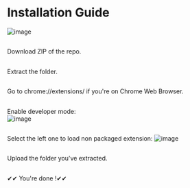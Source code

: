<h1>Installation Guide</h1>

![image](https://user-images.githubusercontent.com/95227250/192345575-23c94feb-697a-4166-afe2-3114e508625a.png)
##
Download ZIP of the repo.
##
Extract the folder. 
##
Go to chrome://extensions/ if you're on Chrome Web Browser.
##
Enable developer mode:                                             
![image](https://user-images.githubusercontent.com/95227250/192346344-76368abe-0d44-4ccc-96a6-38fed37a8f92.png)
##
Select the left one to load non packaged extension: 
![image](https://user-images.githubusercontent.com/95227250/192346925-da103179-0a02-49df-8013-fc24d1480dc5.png)
##
Upload the folder you've extracted.
##
✔✔ You're done !✔✔ 
